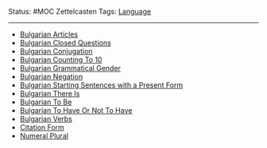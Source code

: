 Status: #MOC
Zettelcasten Tags: [Language](Language.md)

---

* [Bulgarian Articles](Bulgarian%20Articles.md)
* [Bulgarian Closed Questions](Bulgarian%20Closed%20Questions.md)
* [Bulgarian Conjugation](Bulgarian%20Conjugation.md)
* [Bulgarian Counting To 10](Bulgarian%20Counting%20To%2010.md)
* [Bulgarian Grammatical Gender](Bulgarian%20Grammatical%20Gender.md)
* [Bulgarian Negation](Bulgarian%20Negation.md)
* [Bulgarian Starting Sentences with a Present Form](Bulgarian%20Starting%20Sentences%20with%20a%20Present%20Form.md)
* [Bulgarian There Is](Bulgarian%20There%20Is.md)
* [Bulgarian To Be](Bulgarian%20To%20Be.md)
* [Bulgarian To Have Or Not To Have](Bulgarian%20To%20Have%20Or%20Not%20To%20Have.md)
* [Bulgarian Verbs](Bulgarian%20Verbs.md)
* [Citation Form](Citation%20Form.md)
* [Numeral Plural](Numeral%20Plural.md)
